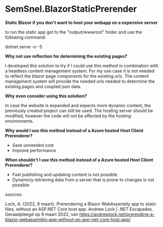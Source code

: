 # SemSnel.BlazorStaticPrerender

**Static Blazor if you don't want to host your webapp on a expensive server**

to run the static app got to the "output/wwwroot" folder and use the following command:


dotnet serve -o -S

**Why not use reflection for determining the existing pages?**

I developed this solution to try if I could use this method in combination with a headless content management system. For my use case it is not needed to reflect the blazor page components for the existing urls. The content management system will provide the needed urls needed to determine the existing pages and coupled json data.

**Why even consider using this solution?**

In case the website is expanded and expects more dynamic content, the previously created project can still be used. The hosting server should be modified, however the code will not be affected by the hosting environments.

**Why would I use this method instead of a Azure hosted Host Client Prerenderer?**
- Save unneeded cost
- Improve performance


**When shouldn't I use this method instead of a Azure hosted Host Client Prerenderer?**
- Fast publishing and updating content is not possible
- Dynamicly retrieving data from a server that is prone to changes is not possible


sources:

Lock, A. (2022, 8 maart). Prerendering a Blazor WebAssembly app to static files, without an ASP.NET Core host app. Andrew Lock | .NET Escapades. Geraadpleegd op 9 maart 2022, van https://andrewlock.net/prerending-a-blazor-webassembly-app-without-an-asp-net-core-host-app/
